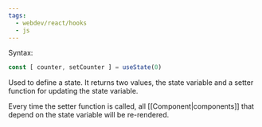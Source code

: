 ```yaml
---
tags:
  - webdev/react/hooks
  - js
---
```

Syntax:
```js
const [ counter, setCounter ] = useState(0)
```
Used to define a state. It returns two values, the state variable and a setter function for updating the state variable.

Every time the setter function is called, all [[Component|components]] that depend on the state variable will be re-rendered.
